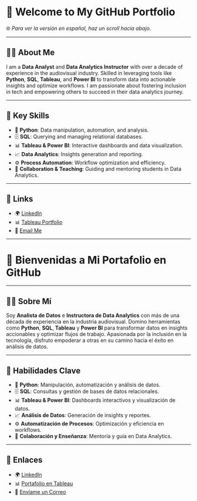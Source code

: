 # 👋 Welcome to My GitHub Portfolio  

🌐 _Para ver la versión en español, haz un scroll hacia abajo._  


---

## 🧑‍💻 About Me  
I am a **Data Analyst** and **Data Analytics Instructor** with over a decade of experience in the audiovisual industry. Skilled in leveraging tools like **Python**, **SQL**, **Tableau**, and **Power BI** to transform data into actionable insights and optimize workflows. I am passionate about fostering inclusion in tech and empowering others to succeed in their data analytics journey.  

---

## 🚀 Key Skills  
- 🐍 **Python**: Data manipulation, automation, and analysis.  
- 🗄️ **SQL**: Querying and managing relational databases.  
- 📊 **Tableau & Power BI**: Interactive dashboards and data visualization.  
- 📈 **Data Analytics**: Insights generation and reporting.  
- ⚙️ **Process Automation**: Workflow optimization and efficiency.  
- 🤝 **Collaboration & Teaching**: Guiding and mentoring students in Data Analytics.  

---

## 🔗 Links  
- 🌍 [LinkedIn](https://www.linkedin.com/in/mairapitelli)  
- 📊 [Tableau Portfolio](https://public.tableau.com/app/profile/ma.ra.pitelli/vizzes)  
- 📧 [Email Me](mailto:mairapitelli@hotmail.com)  

---

# 📖 Bienvenidas a Mi Portafolio en GitHub  

---

## 🧑‍💻 Sobre Mí  
Soy **Analista de Datos** e **Instructora de Data Analytics** con más de una década de experiencia en la industria audiovisual. Domino herramientas como **Python**, **SQL**, **Tableau** y **Power BI** para transformar datos en insights accionables y optimizar flujos de trabajo. Apasionada por la inclusión en la tecnología, disfruto empoderar a otras en su camino hacia el éxito en análisis de datos.  

---

## 🚀 Habilidades Clave  
- 🐍 **Python**: Manipulación, automatización y análisis de datos.  
- 🗄️ **SQL**: Consultas y gestión de bases de datos relacionales.  
- 📊 **Tableau & Power BI**: Dashboards interactivos y visualización de datos.  
- 📈 **Análisis de Datos**: Generación de insights y reportes.  
- ⚙️ **Automatización de Procesos**: Optimización y eficiencia en workflows.  
- 🤝 **Colaboración y Enseñanza**: Mentoría y guía en Data Analytics.  

---

## 🔗 Enlaces  
- 🌍 [LinkedIn](https://www.linkedin.com/in/mairapitelli)  
- 📊 [Portafolio en Tableau](https://public.tableau.com/app/profile/ma.ra.pitelli/vizzes)  
- 📧 [Envíame un Correo](mailto:mairapitelli@hotmail.com)  
